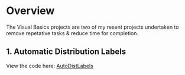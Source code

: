 # Overview
The Visual Basics projects are two of my resent projects undertaken to remove repetative tasks & reduce time for completion. 

## 1. Automatic Distribution Labels
View the code here: [AutoDistLabels](https://github.com/HJR41/VisualBasic/blob/main/AutoDistLabels.vba)
